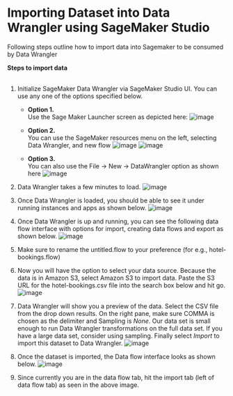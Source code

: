 # Importing Dataset into Data Wrangler using SageMaker Studio

Following steps outline how to import data into Sagemaker to be consumed by Data Wrangler


<b>Steps to import data</b></br></br>  
1. Initialize SageMaker Data Wrangler via SageMaker Studio UI. You can use any one of the options specified below. 
   


    -  <b>Option 1.</b> </br> Use the Sage Maker Launcher screen as depicted here:
    ![image](./img/image-1.png)

    -  <b>Option 2.</b> </br>  You can use the SageMaker resources menu on the left, selecting Data Wrangler, and new flow
    ![image](./img/image-1-1.png)
    ![image](./img/image-1-2.png)
    -  <b>Option 3.</b> </br> You can also use the File -> New -> DataWrangler option as shown here
    ![image](./img/image-1-3.png)
2. Data Wrangler takes a few minutes to load.
![image](./img/image-2.png)
3. Once Data Wrangler is loaded, you should be able to see it under running instances and apps as shown below.
![image](./img/image-3.png)
4. Once Data Wrangler is up and running, you can see the following data flow interface with options for import, creating data flows and export as shown below.
![image](./img/image-4.png)
5. Make sure to rename the untitled.flow to your preference (for e.g., hotel-bookings.flow)
6. Now you will have the option to select your data source. Because the data is in Amazon S3, select Amazon S3 to import data. Paste the S3 URL for the hotel-bookings.csv file into the search box below and hit go.
![image](./img/image-5.png)
7. Data Wrangler will show you a preview of the data. Select the CSV file from the drop down results. On the right pane, make sure COMMA is chosen as the delimiter and Sampling is *None*. Our data set is small enough to run Data Wrangler transformations on the full data set. If you have a large data set, consider using sampling. Finally select *Import* to import this dataset to Data Wrangler.
![image](./img/image-6.png)
8. Once the dataset is imported, the Data flow interface looks as shown below.
![image](./img/image-7.png)
9. Since currently you are in the data flow tab, hit the import tab (left of data flow tab) as seen in the above image.
